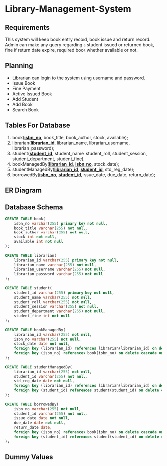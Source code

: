 # Library-Management-System
## Requirements
   This system will keep book entry record, book issue and return record. Admin can make any query regarding a student issued or returned book, fine if return date expire, required book whether available or not.
## Planning
*	Librarian can login to the system using username and password.
*	Issue Book
*	Fine Payment 
*	Active Issued Book  
*   Add Student
*	Add Book 
*	Search Book 

## Tables For Database
1. book(<ins>**isbn_no**</ins>, book_title, book_author, stock, available);
2. librarian(<ins>**librarian_id**</ins>, librarian_name, librarian_username, librarian_password);
3. student(<ins>**student_id**</ins>, student_name, student_roll, student_session, student_department, student_fine);
4. bookManagedBy(<ins>**librarian_id**</ins>, <ins>**isbn_no**</ins>, stock_date);
5. studentManagedBy(<ins>**librarian_id**</ins>, <ins>**student_id**</ins>, std_reg_date);
6. borrowedBy(<ins>**isbn_no**</ins>, <ins>**student_id**</ins>, issue_date, due_date, return_date);
   
## ER Diagram


## Database Schema

```sql
CREATE TABLE book(
    isbn_no varchar(255) primary key not null,
    book_title varchar(255) not null,
    book_author varchar(255) not null,
    stock int not null,
    available int not null
);
 
CREATE TABLE librarian(
    librarian_id varchar(255) primary key not null,
    librarian_name varchar(255) not null,
    librarian_username varchar(255) not null,
    librarian_password varchar(255) not null
);
 
CREATE TABLE student(
    student_id varchar(255) primary key not null,
    student_name varchar(255) not null,
    student_roll varchar(255) not null,
    student_session varchar(255) not null,
    student_department varchar(255) not null,
    student_fine int not null
);
 
CREATE TABLE bookManagedBy(
    librarian_id varchar(255) not null,
    isbn_no varchar(255) not null,
    stock_date date not null,
    foreign key (librarian_id) references librarian(librarian_id) on delete cascade on update cascade,
    foreign key (isbn_no) references book(isbn_no) on delete cascade on update cascade
);
 
CREATE TABLE studentManagedBy(
    librarian_id varchar(255) not null,
    student_id varchar(255) not null,
    std_reg_date date not null,
    foreign key (librarian_id) references librarian(librarian_id) on delete cascade on update cascade,
    foreign key (student_id) references student(student_id) on delete cascade on update cascade
);
 
CREATE TABLE borrowedBy(
    isbn_no varchar(255) not null,
    student_id varchar(255) not null,
    issue_date date not null,
    due_date date not null,
    return_date date,
    foreign key (isbn_no) references book(isbn_no) on delete cascade on update cascade,
    foreign key (student_id) references student(student_id) on delete cascade on update cascade
);
```

## Dummy Values

```sql

```
